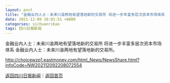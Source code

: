 ```yaml
---
layout: post
title: "金融业内人士：未来川渝两地有望落地新的交易所 将进一步丰富多层次资本市场体系"
date: 2021-12-09 10:01:51 +0800
categories: sichuanribao
tags: 四川日报新闻
---
```

金融业内人士：未来川渝两地有望落地新的交易所 将进一步丰富多层次资本市场体系
金融业内人士：未来川渝两地有望落地新的交易所。

<http://choicewzp1.eastmoney.com/html_News/NewsShare.html?infoCode=NW202112092208072554>

[返回四川日报新闻](//finews.withounder.com/sichuanribao/)｜[返回首页](//finews.withounder.com/)